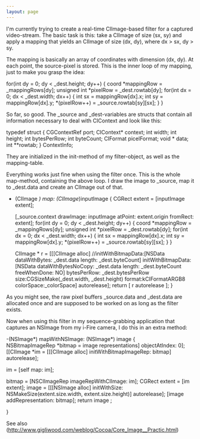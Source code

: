 ```yaml
---
layout: page
---
```


I'm currently trying to create a real-time CIImage-based filter for a captured video-stream. The basic task is this: take a CIImage of size (sx, sy) and apply a mapping that yields an CIImage of size (dx, dy), where dx > sx, dy > sy.

The mapping is basically an array of coordinates with dimension (dx, dy). At each point, the source-pixel is stored. This is the inner loop of my mapping, just to make you grasp the idea:

    
  for(int dy = 0; dy < _dest.height; dy++) {
    coord *mappingRow = _mappingRows[dy];
    unsigned int *pixelRow = _dest.rowtab[dy];
    for(int dx = 0; dx < _dest.width; dx++) {
      int sx = mappingRow[dx].x;
      int sy = mappingRow[dx].y;
      *(pixelRow++) = _source.rowtab[sy][sx];
    }
  }


So far, so good. The _source and _dest-variables are structs that contain all information necessary to deal with CIContext and look like this:

    
typedef struct {
  CGContextRef port;
  CIContext* context;
  int width;
  int height;
  int bytesPerRow;
  int byteCount;
  CIFormat picelFormat;
  void * data;
  int **rowtab;
} ContextInfo; 


They are initialized in the init-method of my filter-object, as well as the mapping-table.

Everything works just fine when using the filter once. This is the whole map-method, containing the above loop. I draw the image to _source, map it to _dest.data and create an CIImage out of that.


    
- (CIImage *) map: (CIImage*)inputImage {
  CGRect extent = [inputImage extent];
  
  [_source.context drawImage: inputImage
	  atPoint: extent.origin
	  fromRect: extent];
  for(int dy = 0; dy < _dest.height; dy++) {
    coord *mappingRow = _mappingRows[dy];
    unsigned int *pixelRow = _dest.rowtab[dy];
    for(int dx = 0; dx < _dest.width; dx++) {
      int sx = mappingRow[dx].x;
      int sy = mappingRow[dx].y;
      *(pixelRow++) = _source.rowtab[sy][sx];
    }
  }

  CIImage * r = [[[CIImage alloc] 
		  //initWithBitmapData:[NSData dataWithBytes: _dest.data length: _dest.byteCount] 
          initWithBitmapData:[NSData dataWithBytesNoCopy: _dest.data length: _dest.byteCount freeWhenDone: NO] 
		  bytesPerRow: _dest.bytesPerRow 
		  size:CGSizeMake(_dest.width, _dest.height) 
		  format:kCIFormatARGB8
		  colorSpace:_colorSpace] autorelease];
  return [ r autorelease ];
}


As you might see, the raw pixel buffers _source.data and _dest.data are allocated once and are supposed to be worked on as long as the filter exists. 

Now when using this filter in my sequence-grabbing application that captures an NSImage from my i-Fire camera, I do this in an extra method:

    
-(NSImage*) mapWithNSImage: (NSImage*) image 
{	
  NSBitmapImageRep *bitmap = image representations] objectAtIndex: 0];
  [[CIImage *im = [[[CIImage alloc] initWithBitmapImageRep: bitmap] autorelease];

  im = [self map: im];

  bitmap = [NSCIImageRep imageRepWithCIImage: im];
  CGRect extent = [im extent];
  image = [[[NSImage alloc] initWithSize: NSMakeSize(extent.size.width, extent.size.height)] autorelease];
  [image addRepresentation: bitmap];
  return image ;
  
}


See also (http://www.gigliwood.com/weblog/Cocoa/Core_Image__Practic.html)
